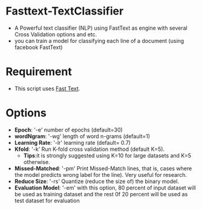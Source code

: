 # Fasttext-TextClassifier
* A Powerful text classifier (NLP) using FastText as engine  with several Cross Validation options and etc.
* you can train a model for classifying each line of a document (using facebook FastText)

# Requirement

* This script uses [Fast Text](https://fasttext.cc/docs/en/support.html/). 

# Options

* __Epoch__: '-e' number of epochs (default=30)
* __wordNgram__: '-wg' length of word n-grams (default=1)
* __Learning Rate__: '-lr' learning rate (default= 0.7)
* __Kfold__: '-k' Run K-fold cross validation method (default K=5).
	* __Tips__:it is strongly suggested using K=10 for large datasets and K=5 otherwise.
* __Missed-Matched__: '-pm' Print Missed-Match lines, that is, cases where the model predicts wrong label for the line). Very useful for research.
* __Reduce Size__: '-rs' Quantize (reduce the size of) the binary model.
* __Evaluation Model__: '-em' with this option, 80 percent of input dataset will be used as training dataset and the rest 0f 20 percent will be used as test dataset for evaluation


